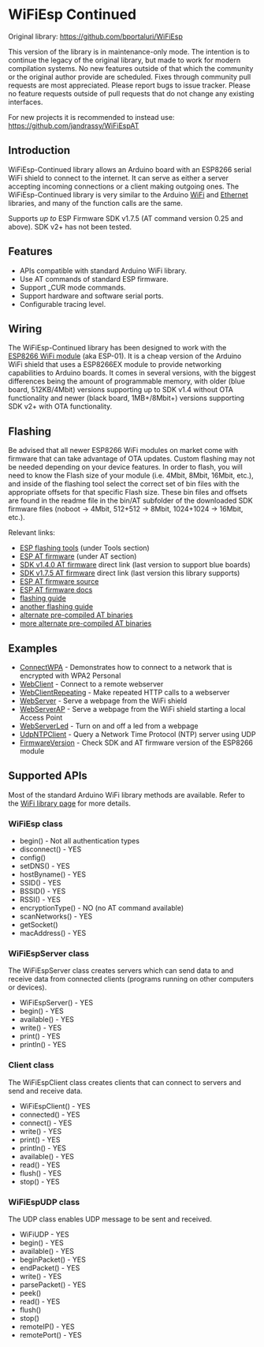 # WiFiEsp Continued

Original library: https://github.com/bportaluri/WiFiEsp

This version of the library is in maintenance-only mode. The intention is to continue the legacy of the original library, but made to work for modern compilation systems. No new features outside of that which the community or the original author provide are scheduled. Fixes through community pull requests are most appreciated. Please report bugs to issue tracker. Please no feature requests outside of pull requests that do not change any existing interfaces.

For new projects it is recommended to instead use: https://github.com/jandrassy/WiFiEspAT

## Introduction

WiFiEsp-Continued library allows an Arduino board with an ESP8266 serial WiFi shield to connect to the internet.
It can serve as either a server accepting incoming connections or a client making outgoing ones.
The WiFiEsp-Continued library is very similar to the Arduino [WiFi](http://www.arduino.cc/en/Reference/WiFi) and [Ethernet](http://www.arduino.cc/en/Reference/Ethernet) libraries, and many of the function calls are the same. 

Supports *up to* ESP Firmware SDK v1.7.5 (AT command version 0.25 and above). SDK v2+ has not been tested.

## Features

- APIs compatible with standard Arduino WiFi library.
- Use AT commands of standard ESP firmware.
- Support _CUR mode commands.
- Support hardware and software serial ports.
- Configurable tracing level.

## Wiring

The WiFiEsp-Continued library has been designed to work with the [ESP8266 WiFi module](https://www.allaboutcircuits.com/projects/breadboard-and-program-an-esp-01-circuit-with-the-arduino-ide/) (aka ESP-01). It is a cheap version of the Arduino WiFi shield that uses a ESP8266EX module to provide networking capabilities to Arduino boards. It comes in several versions, with the biggest differences being the amount of programmable memory, with older (blue board, 512KB/4Mbit) versions supporting up to SDK v1.4 without OTA functionality and newer (black board, 1MB+/8Mbit+) versions supporting SDK v2+ with OTA functionality.

## Flashing

Be advised that all newer ESP8266 WiFi modules on market come with firmware that can take advantage of OTA updates. Custom flashing may not be needed depending on your device features. In order to flash, you will need to know the Flash size of your module (i.e. 4Mbit, 8Mbit, 16Mbit, etc.), and inside of the flashing tool select the correct set of bin files with the appropriate offsets for that specific Flash size. These bin files and offsets are found in the readme file in the bin/AT subfolder of the downloaded SDK firmware files (noboot -> 4Mbit, 512+512 -> 8Mbit, 1024+1024 -> 16Mbit, etc.).

Relevant links:
* [ESP flashing tools](https://www.espressif.com/en/products/socs/esp8266ex/resources) (under Tools section)
* [ESP AT firmware](https://www.espressif.com/en/products/socs/esp8266ex/resources) (under AT section)
* [SDK v1.4.0 AT firmware](https://github.com/NachtRaveVL/WiFiEsp-Continued/raw/master/extra/esp_iot_sdk_v1.4.0_15_09_18.zip) direct link (last version to support blue boards)
* [SDK v1.7.5 AT firmware](https://github.com/NachtRaveVL/WiFiEsp-Continued/raw/master/extra/ESP8266_NonOS_AT_Bin_V1.7.5_1.zip) direct link (last version this library supports)
* [ESP AT firmware source](https://github.com/espressif/esp-at)
* [ESP AT firmware docs](https://docs.espressif.com/projects/esp-at/en/release-v2.2.0.0_esp8266/index.html)
* [flashing guide](https://www.allaboutcircuits.com/projects/flashing-the-ESP-01-firmware-to-SDK-v2.0.0-is-easier-now)
* [another flashing guide](https://www.electronicshub.org/update-flash-esp8266-firmware/)
* [alternate pre-compiled AT binaries](https://github.com/CytronTechnologies/esp-at-binaries)
* [more alternate pre-compiled AT binaries](https://github.com/loboris/ESP8266_AT_LoBo)

## Examples

- [ConnectWPA](https://github.com/NachtRaveVL/WiFiEsp-Continued/blob/master/examples/ConnectWPA/ConnectWPA.ino) - Demonstrates how to connect to a network that is encrypted with WPA2 Personal
- [WebClient](https://github.com/NachtRaveVL/WiFiEsp-Continued/blob/master/examples/WebClient/WebClient.ino) - Connect to a remote webserver 
- [WebClientRepeating](https://github.com/NachtRaveVL/WiFiEsp-Continued/blob/master/examples/WebClientRepeating/WebClientRepeating.ino) - Make repeated HTTP calls to a webserver 
- [WebServer](https://github.com/NachtRaveVL/WiFiEsp-Continued/blob/master/examples/WebServer/WebServer.ino) - Serve a webpage from the WiFi shield 
- [WebServerAP](https://github.com/NachtRaveVL/WiFiEsp-Continued/blob/master/examples/WebServerAP/WebServerAP.ino) - Serve a webpage from the WiFi shield starting a local Access Point
- [WebServerLed](https://github.com/NachtRaveVL/WiFiEsp-Continued/blob/master/examples/WebServerLed/WebServerLed.ino) - Turn on and off a led from a webpage
- [UdpNTPClient](https://github.com/NachtRaveVL/WiFiEsp-Continued/blob/master/examples/UdpNTPClient/UdpNTPClient.ino) - Query a Network Time Protocol (NTP) server using UDP
- [FirmwareVersion](https://github.com/NachtRaveVL/WiFiEsp-Continued/blob/master/examples/FirmwareVersion/FirmwareVersion.ino) - Check SDK and AT firmware version of the ESP8266 module

## Supported APIs

Most of the standard Arduino WiFi library methods are available. Refer to the [WiFi library page](http://www.arduino.cc/en/Reference/WiFi) for more details.

### WiFiEsp class

- begin() - Not all authentication types
- disconnect() - YES
- config()
- setDNS() - YES
- hostByname() - YES
- SSID() - YES
- BSSID() - YES
- RSSI() - YES
- encryptionType() - NO (no AT command available)
- scanNetworks() - YES
- getSocket()
- macAddress() - YES


### WiFiEspServer class

The WiFiEspServer class creates servers which can send data to and receive data from connected clients (programs running on other computers or devices).

- WiFiEspServer() - YES
- begin() - YES
- available() - YES
- write() - YES
- print() - YES
- println() - YES


### Client class

The WiFiEspClient class creates clients that can connect to servers and send and receive data.

- WiFiEspClient() - YES
- connected() - YES
- connect() - YES
- write() - YES
- print() - YES
- println() - YES
- available() - YES
- read() - YES
- flush() - YES
- stop() - YES


### WiFiEspUDP class

The UDP class enables UDP message to be sent and received.

- WiFiUDP - YES
- begin() - YES
- available() - YES
- beginPacket() - YES
- endPacket() - YES
- write() - YES
- parsePacket() - YES
- peek()
- read() - YES
- flush()
- stop()
- remoteIP() - YES
- remotePort() - YES
